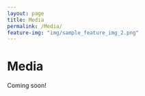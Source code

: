 ```yaml
---
layout: page
title: Media
permalink: /Media/
feature-img: "img/sample_feature_img_2.png"
---
```


# Media

Coming soon!
